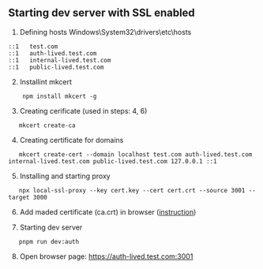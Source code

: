 ## Starting dev server with SSL enabled

1. Defining hosts
   Windows\System32\drivers\etc\hosts

```
::1   test.com
::1   auth-lived.test.com
::1   internal-lived.test.com
::1   public-lived.test.com
```

2. Installint mkcert

```
    npm install mkcert -g
```

3. Creating cerificate (used in steps: 4, 6)

```
   mkcert create-ca
```

4. Creating certificate for domains

```
   mkcert create-cert --domain localhost test.com auth-lived.test.com internal-lived.test.com public-lived.test.com 127.0.0.1 ::1
```

5. Installing and starting proxy

```
   npx local-ssl-proxy --key cert.key --cert cert.crt --source 3001 --target 3000
```

6. Add maded certificate (ca.crt) in browser ([instruction](https://docs.vmware.com/en/VMware-Adapter-for-SAP-Landscape-Management/2.1.0/Installation-and-Administration-Guide-for-VLA-Administrators/GUID-0CED691F-79D3-43A4-B90D-CD97650C13A0.html))

7. Starting dev server

```
   pnpm run dev:auth
```

8. Open browser page:
   https://auth-lived.test.com:3001
